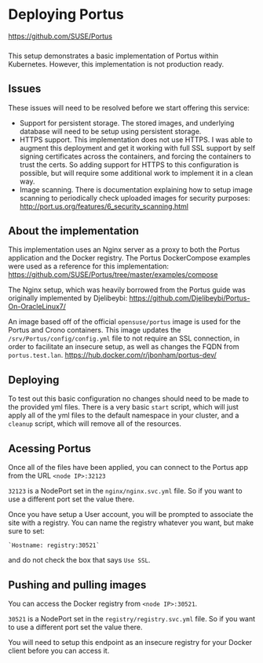 # Deploying Portus

https://github.com/SUSE/Portus

### 

This setup demonstrates a basic implementation of Portus within Kubernetes. However, this implementation is not 
production ready. 

###

## Issues

These issues will need to be resolved before we start offering this service:

* Support for persistent storage. The stored images, and underlying database will need to be setup using 
persistent storage.
* HTTPS support. This implementation does not use HTTPS. I was able to augment this deployment and get it 
working with full SSL support by self signing certificates across the containers, and forcing the containers 
to trust the certs. So adding support for HTTPS to this configuration is possible, but will require some 
additional work to implement it in a clean way.
* Image scanning. There is documentation explaining how to setup image scanning to periodically check 
uploaded images for security purposes:
http://port.us.org/features/6_security_scanning.html
   
###

## About the implementation

This implementation uses an Nginx server as a proxy to both the Portus application and the Docker registry. The 
Portus DockerCompose examples were used as a reference for this implementation: 
https://github.com/SUSE/Portus/tree/master/examples/compose

The Nginx setup, which was heavily borrowed from the Portus guide was originally implemented by Djelibeybi: 
https://github.com/Djelibeybi/Portus-On-OracleLinux7/

An image based off of the official `opensuse/portus` image is used for the Portus and Crono containers. This 
image updates the `/srv/Portus/config/config.yml` file to not require an SSL connection, in order to facilitate 
an insecure setup, as well as changes the FQDN from `portus.test.lan`. 
https://hub.docker.com/r/jbonham/portus-dev/

###

## Deploying

To test out this basic configuration no changes should need to be made to the provided yml files. There is a 
very basic `start` script, which will just apply all of the yml files to the default namespace in your cluster, 
and a `cleanup` script, which will remove all of the resources.

###

## Acessing Portus

Once all of the files have been applied, you can connect to the Portus app from the URL `<node IP>:32123`

`32123` is a NodePort set in the `nginx/nginx.svc.yml` file. So if you want to use a different port set the 
value there.

Once you have setup a User account, you will be prompted to associate the site with a registry. You can name 
the registry whatever you want, but make sure to set:
    
    `Hostname: registry:30521`
and do not check the box that says `Use SSL`.

###

## Pushing and pulling images

You can access the Docker registry from `<node IP>:30521`.

`30521` is a NodePort set in the `registry/registry.svc.yml` file. So if you want to use a different port set the 
value there.

You will need to setup this endpoint as an insecure registry for your Docker client before you can access it.

